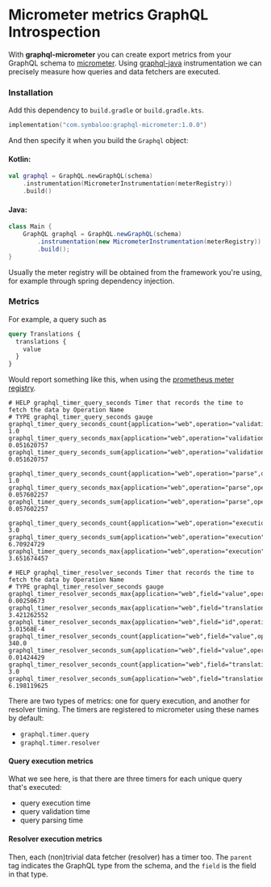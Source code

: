 # Micrometer metrics GraphQL Introspection

With **graphql-micrometer** you can create export metrics from your GraphQL schema
to [micrometer](https://micrometer.io). Using
[graphql-java](https://www.graphql-java.com) instrumentation we can precisely
measure how queries and data fetchers are executed.

### Installation

Add this dependency to `build.gradle` or `build.gradle.kts`.

```kotlin
implementation("com.symbaloo:graphql-micrometer:1.0.0")
```

And then specify it when you build the `Graphql` object:

#### Kotlin:

```kotlin
val graphql = GraphQL.newGraphQL(schema)
    .instrumentation(MicrometerInstrumentation(meterRegistry))
    .build()
```

#### Java:

```java
class Main {
    GraphQL graphql = GraphQL.newGraphQL(schema)
        .instrumentation(new MicrometerInstrumentation(meterRegistry))
        .build();
}
```

Usually the meter registry will be obtained from the framework you're using, for
example through spring dependency injection.

### Metrics

For example, a query such as

```graphql
query Translations {
  translations {
    value
  }
}
```

Would report something like this, when using the [prometheus meter registry](https://micrometer.io/docs/registry/prometheus).

```
# HELP graphql_timer_query_seconds Timer that records the time to fetch the data by Operation Name
# TYPE graphql_timer_query_seconds gauge
graphql_timer_query_seconds_count{application="web",operation="validation",operationName="Translations",sha256="54d4922bf8a3a542b0eb2b6d47fff7466f77ea793fc875a5067b02b43411f710",} 1.0
graphql_timer_query_seconds_max{application="web",operation="validation",operationName="Translations",sha256="54d4922bf8a3a542b0eb2b6d47fff7466f77ea793fc875a5067b02b43411f710",} 0.051620757
graphql_timer_query_seconds_sum{application="web",operation="validation",operationName="Translations",sha256="54d4922bf8a3a542b0eb2b6d47fff7466f77ea793fc875a5067b02b43411f710",} 0.051620757

graphql_timer_query_seconds_count{application="web",operation="parse",operationName="Translations",sha256="54d4922bf8a3a542b0eb2b6d47fff7466f77ea793fc875a5067b02b43411f710",} 1.0
graphql_timer_query_seconds_max{application="web",operation="parse",operationName="Translations",sha256="54d4922bf8a3a542b0eb2b6d47fff7466f77ea793fc875a5067b02b43411f710",} 0.057602257
graphql_timer_query_seconds_sum{application="web",operation="parse",operationName="Translations",sha256="54d4922bf8a3a542b0eb2b6d47fff7466f77ea793fc875a5067b02b43411f710",} 0.057602257

graphql_timer_query_seconds_count{application="web",operation="execution",operationName="Translations",sha256="54d4922bf8a3a542b0eb2b6d47fff7466f77ea793fc875a5067b02b43411f710",} 3.0
graphql_timer_query_seconds_sum{application="web",operation="execution",operationName="Translations",sha256="54d4922bf8a3a542b0eb2b6d47fff7466f77ea793fc875a5067b02b43411f710",} 6.70924729
graphql_timer_query_seconds_max{application="web",operation="execution",operationName="Translations",sha256="54d4922bf8a3a542b0eb2b6d47fff7466f77ea793fc875a5067b02b43411f710",} 3.651674457

# HELP graphql_timer_resolver_seconds Timer that records the time to fetch the data by Operation Name
# TYPE graphql_timer_resolver_seconds gauge
graphql_timer_resolver_seconds_max{application="web",field="value",operationName="Translations",parent="Translation",sha256="54d4922bf8a3a542b0eb2b6d47fff7466f77ea793fc875a5067b02b43411f710",} 0.00250673
graphql_timer_resolver_seconds_max{application="web",field="translations",operationName="Translations",parent="Query",sha256="54d4922bf8a3a542b0eb2b6d47fff7466f77ea793fc875a5067b02b43411f710",} 3.421262552
graphql_timer_resolver_seconds_max{application="web",field="id",operationName="Translations",parent="Translation",sha256="54d4922bf8a3a542b0eb2b6d47fff7466f77ea793fc875a5067b02b43411f710",} 3.01568E-4
graphql_timer_resolver_seconds_count{application="web",field="value",operationName="Translations",parent="Translation",sha256="54d4922bf8a3a542b0eb2b6d47fff7466f77ea793fc875a5067b02b43411f710",} 340.0
graphql_timer_resolver_seconds_sum{application="web",field="value",operationName="Translations",parent="Translation",sha256="54d4922bf8a3a542b0eb2b6d47fff7466f77ea793fc875a5067b02b43411f710",} 0.01424429
graphql_timer_resolver_seconds_count{application="web",field="translations",operationName="Translations",parent="Query",sha256="54d4922bf8a3a542b0eb2b6d47fff7466f77ea793fc875a5067b02b43411f710",} 3.0
graphql_timer_resolver_seconds_sum{application="web",field="translations",operationName="Translations",parent="Query",sha256="54d4922bf8a3a542b0eb2b6d47fff7466f77ea793fc875a5067b02b43411f710",} 6.198119625
```

There are two types of metrics: one for query execution, and another for
resolver timing. The timers are registered to micrometer using these names by
default:

- `graphql.timer.query`
- `graphql.timer.resolver`

#### Query execution metrics

What we see here, is that there are three timers for each unique query that's executed:

- query execution time
- query validation time
- query parsing time

#### Resolver execution metrics

Then, each (non)trivial data fetcher (resolver) has a timer too. The `parent`
tag indicates the GraphQL type from the schema, and the `field` is the field in
that type.
